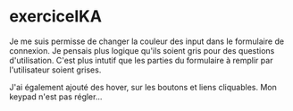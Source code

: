# exerciceIKA

Je me suis permisse de changer la couleur des input dans le formulaire de connexion.
Je pensais plus logique qu'ils soient gris pour des questions d'utilisation.
C'est plus intutif que les parties du formulaire à remplir par l'utilisateur soient grises.

J'ai également ajouté des hover, sur les boutons et liens cliquables.
Mon keypad n'est pas régler...

